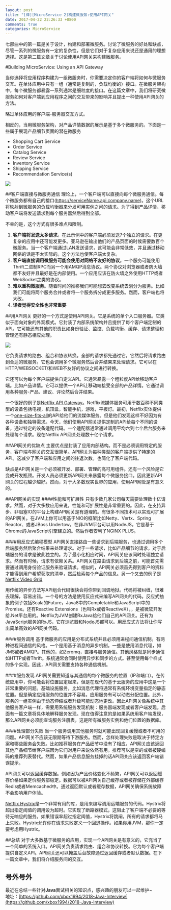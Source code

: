 ```yaml
---
layout: post
title: "[译][MicroService 2]构建微服务:使用API网关"
date: 2017-04-22 22:26:33 +0800
comments: true
categories: MicroService
---
```


七部曲中的第一篇是关于设计，构建和部署微服务。讨论了微服务的好处和缺点，尽管一系列的微服务有一定的复杂性，但是它们对于复杂应用来说还是通用的理想选择。这是第二篇文章关于讨论使用API网关来构建微服务。
<!--more-->

#Building MicroService: Using an API Gateway

当你选择将应用程序构建为一组微服务时，你需要决定你的客户端将如何与微服务交互。在单体应用中只有一组（通常是复制的，负载均衡的）接口。在微服务架构中，每个微服务都暴露一系列通常是细粒度的接口。在这篇文章中，我们将研究微服务如何对客户端到应用程序之间的交互带来的影响并且提出一种使用API网关的方法。

略过单体应用的客户端-服务器交互方式。

相反的，当用微服务架构，对产品详情数据的展示是基于多个微服务的。下面是一些属于展现产品细节页面的潜在微服务

* Shopping Cart Service
* Order Service
* Catalog Service
* Review Service
* Inventory Service
* Shipping Service
* Recommendation Service(s)

![](https://cdn.wp.nginx.com/wp-content/uploads/2016/04/Richardson-microservices-part2-2_microservices-client.png)

##客户端直接与微服务通信
理论上，一个客户端可以直接向每个微服务通信。每个微服务都有自己的接口(https://serviceName.api.company.name)。这个URL将映射到微服务的负载均衡器来分发可用实例之间的请求。为了得到产品详情，移动客户端将发送请求到每个服务器然后得到全部。

不幸的是，这个方式有很多难点和限制。

1. **客户端将发送太多请求**。在此示例中的客户端必须发送7个独立的请求。在更复杂的应用中还可能发更多。亚马逊在输出他们的产品页面的时候需要数百个微服务。当一个客户端通过LAN发送请求，这可能会非常低效，并且通过移动网络的话是不太实际的。这个方法也使客户端太复杂。
2. **客户端直接调用微服务可能会使用对网络不友好的协议**。一个服务可能使用Thrift二进制RPC而另一个用AMQP消息协议。两个协议对浏览器或者防火墙都不友好并且最好是在内部使用。一个应用应该在防火墙之外使用HTTP或者WebSocket之类的协议。
3. **难以重构微服务**。随着时间的推移我们可能想去改变系统去划分为服务。比如我们可能将两个服务合并或者将一个服务拆分成更多服务。然而，客户端也将大改。
4. **译者觉得安全性也非常重要**

##用API网关
更好的一个方式是使用API网关。它是系统的单个入口服务器。它类似于面向对象的外观模式。它封装了内部系统架构并且提供了每个客户端定制的API。它可能还有其他的职责比如身份验证、监控、负载均衡、缓存、请求整理和管理还有静态相应处理。

![](https://cdn.wp.nginx.com/wp-content/uploads/2016/04/Richardson-microservices-part2-3_api-gateway.png)

它负责请求的路由、组合和协议转换。全部的请求都先通过它。它然后将请求路由到合适的微服务。它也会调用多个微服务然后合并结果来处理请求。它可以在HTTP/WEBSOCKET/和WEB不友好的协议之间进行转换。

它还可以为每个客户端提供自定义API。它通常暴露一个粗粒度API给移动客户端。比如产品详情。它可以提供一个API让移动端接受全部的产品详情。它通过调用各种服务-产品、建议、评论然后合并结果。

一个很好的例子是[Netflix API Gateway](http://techblog.netflix.com/2013/02/rxjava-netflix-api.html)。Netflix流媒体服务可用于数百种不同类型的设备包括电视，机顶盒，智能手机，游戏，平板灯。最初，Netflix实体提供一个[one-size-fits-all](http://www.programmableweb.com/news/why-rest-keeps-me-night/2012/05/15)的API给他们的流媒体服务。但是他们发现这样不好因为有各种设备和独特需求。今天，他们使用API网关提供定制的API给每个不同的设备，通过特定的设备适配代码。一个适配器通常通过调用平均六到七个后台服务来处理每个请求。现在Netflix API网关处理数十亿个请求。

##API网关的优缺点
主要优点是封装了应用内部结构。而不是必须调用特定的服务，客户端与网关的交互很简单。API网关为每种类型的客户端提供了特定的API。这减少了客户端和应用之间的往返次数。也简化了客户端代码。

缺点是API网关是一个必须被开发、部署、管理的高可用组件。还有一个风险是它变成开发瓶颈。开发人员必须更新API网关来暴露每个微服务接口。因此更新API网关的过程越少越好。然而，对于大多数现实世界的应用，使用API网管是有意义的。

##API网关的实现
####性能和可扩展性
只有少数几家公司每天需要处理数十亿请求。然而，对于大多数应用来说，性能和可扩展性是非常重要的。因此，在支持异步、非阻塞IO的平台上构建API网关是有道理的。有很多不同技术可以实现可扩展的API网关。在JVM上你可以用基于NIO的框架比如Netty、Vertx、Spring Reactor、或者JBoss Undertow。在非JVM平台可以用NodeJS，它是基于Chrome的JavaScript引擎建立的。然后作者安利了NGINX PLUS。

####用反应式编程模型
API网关直接路由一些请求到后端服务，也通过调用多个后端服务然后聚合结果来处理请求。对于一些请求，比如产品细节的请求，对于后端服务的请求是彼此独立的。为了最小化相应时间，API网关应该同时处理独立请求。然而有时候，请求有依赖关系。API网关在路由请求到后端之前，可能首先需要通过调用身份验证服务来验证请求。相似的，API网关必须首先得到客户的资料才能得到用户希望获取的清单，然后检索每个产品的信息。另一个又去的例子是[Netflix Video Grid](http://techblog.netflix.com/2013/02/rxjava-netflix-api.html)

用传统的异步方法写API组合代码很快会将你带到回调地狱。代码将被纠缠，很难去理解，容易出错。一个号的方法是使用反应式来编写API网关的代码。反应式抽象的例子包括Scala的Future，Java8中的Completable和JavaScript中的Promise。还有Reactive Extensions（也叫Rx或者ReactiveX），，是被微软开发给.Net平台用的。Netflix为JVM创建RxJava给他们自己的API网关。还有为JavaScript服务的RxJS，它在浏览器和NodeJS都可以。用反应式方法将让你写出简单高效的API网关代码。

####服务调用
基于微服务的应用是分布式系统并且必须用进程间通信机制。有两种进程间通信的风格。一个是用基于消息的异步机制。一些是使用消息代理，如JMS或者AMQP。其他的，如Zeromq，直接与服务通信。其他风格就是同步通信如HTTP或者Thrift。系统通常会同时使用异步和同步的方式。甚至使用每个样式的多个实现。因此，API网关需要支持各种通信机制。

####服务发现
API网关需要知道与其通信的每个微服务的位置（IP和端口）。在传统应用中，你可能会将位置固定起来，但是在现代的基于云服务的应用中这是一个非常重要的问题。基础设施服务，比如消息代理将通常有系统环境变量指定的静态位置。但是确定应用服务的位置并不容易。应用服务有可以动态分配位置。此外，服务的一组实例由于动态伸缩或者升级可能动态地更改。因此API网关像系统中其他服务客户端一样，需要用系统服务发现机制：服务器端发现或者客户端发现。后面有一篇文章将具体地解释服务发现。现在值得注意的是如果系统用客户端发现，那么API网关必须能查询服务注册表，这是所有微服务实例和他们位置的数据库。

####处理部分失败
当一个服务调用其他服务时就可能出现回复缓慢或者不可用的问题。API网关不应该无限期等待下游服务。然而，怎样处理失败是取决于特定方案和哪些服务会失败。比如推荐服务在产品细节中没有了相应，API网关应该返回其他产品细节给客户端因为它们对用户来说依然有用。推荐可以是空的或者被硬编码的推荐列表替代。然而，如果产品信息服务挂掉的话API网关应该返回客户端错误提示。

API网关可以返回缓存数据。例如因为产品价格变化不频繁，API网关可以返回缓存价格如果定价服务部稳定。数据可以被API网关自己缓存或者被存储在外部缓存Redis或者Memcached中。通过返回默认或者缓存数据，API网关确保系统故障不会影响用户体验。

[Netflix Hystrix](https://github.com/Netflix/Hystrix)是一个非常有用的库，是用来编写调用远端服务的代码。Hystrix将超出指定阈值的调用设为超时。它实现了断路器模式，这阻止了客户端不必要的等待无响应的服务。如果错误率超过指定阈值，Hystrix将跳闸，所有的请求都将马上失败。Hystrix允许你在请求失败定义一个回退操作。如果你用JVM，那你一定要考虑用Hystrix。

##总结
对于大多数基于微服务的应用，实现一个API网关是有意义的，它充当了一个简单的系统入口。API网关负责请求路由、组合和协议转换。它为每个客户端提供自定义API。API网关还可以掩盖后台故障通过返回缓存或者默认数据。在下一篇文章中，我们将介绍服务间的交互。

## 号外号外
最近在总结一些针对**Java**面试相关的知识点，感兴趣的朋友可以一起维护~  
地址：[https://github.com/xbox1994/2018-Java-Interview](https://github.com/xbox1994/2018-Java-Interview)
